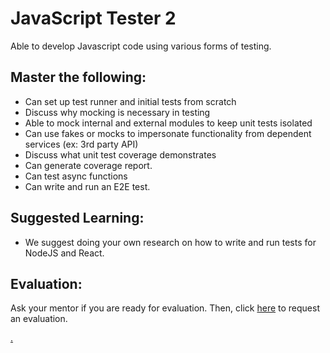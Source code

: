 # JavaScript Tester 2

Able to develop Javascript code using various forms of testing.

## Master the following:
* Can set up test runner and initial tests from scratch
* Discuss why mocking is necessary in testing
* Able to mock internal and external modules to keep unit tests isolated
* Can use fakes or mocks to impersonate functionality from dependent services (ex: 3rd party API) 
* Discuss what unit test coverage demonstrates
* Can generate coverage report.
* Can test async functions
* Can write and run an E2E test.

## Suggested Learning:
* We suggest doing your own research on how to write and run tests for NodeJS and React.

## Evaluation:

Ask your mentor if you are ready for evaluation. Then, click [here](https://webdev.codex.academy/mastery-eval-4?badge=0jEVfXE4QtyZ7Jk0LgtWtg) to request an evaluation.

[.](level-4)
